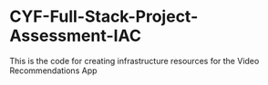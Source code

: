 # CYF-Full-Stack-Project-Assessment-IAC

This is the code for creating infrastructure resources for the Video Recommendations App